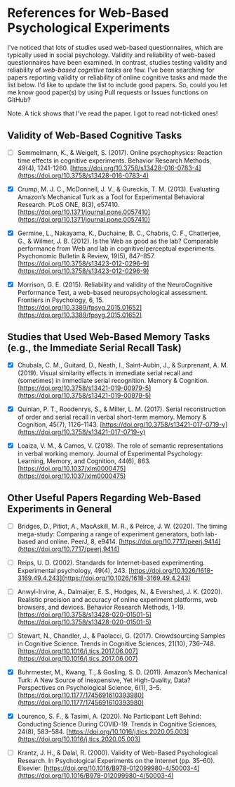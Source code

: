 # References for Web-Based Psychological Experiments

I've noticed that lots of studies used web-based questionnaires, which are typically used in social psychology. Validity and reliability of web-based questionnaires have been examined. In contrast, studies testing validity and reliability of *web-based cognitive tasks* are few. I've been searching for papers reporting validity or reliability of online cognitive tasks and made the list below. I'd like to update the list to include good papers. So, could you let me know good paper(s) by using Pull requests or Issues functions on GitHub?

Note. A tick shows that I've read the paper. I got to read not-ticked ones!

## Validity of Web-Based Cognitive Tasks

- [ ] Semmelmann, K., & Weigelt, S. (2017). Online psychophysics: Reaction time effects in cognitive experiments. Behavior Research Methods, 49(4), 1241-1260. [https://doi.org/10.3758/s13428-016-0783-4](https://doi.org/10.3758/s13428-016-0783-4)

- [x] Crump, M. J. C., McDonnell, J. V., & Gureckis, T. M. (2013). Evaluating Amazon’s Mechanical Turk as a Tool for Experimental Behavioral Research. PLoS ONE, 8(3), e57410. [https://doi.org/10.1371/journal.pone.0057410](https://doi.org/10.1371/journal.pone.0057410)

- [x] Germine, L., Nakayama, K., Duchaine, B. C., Chabris, C. F., Chatterjee, G., & Wilmer, J. B. (2012). Is the Web as good as the lab? Comparable performance from Web and lab in cognitive/perceptual experiments. Psychonomic Bulletin & Review, 19(5), 847–857. [https://doi.org/10.3758/s13423-012-0296-9](https://doi.org/10.3758/s13423-012-0296-9)

- [x] Morrison, G. E. (2015). Reliability and validity of the NeuroCognitive Performance Test, a web-based neuropsychological assessment. Frontiers in Psychology, 6, 15. [https://doi.org/10.3389/fpsyg.2015.01652](https://doi.org/10.3389/fpsyg.2015.01652)

## Studies that Used Web-Based Memory Tasks (e.g., the Immediate Serial Recall Task)
- [x] Chubala, C. M., Guitard, D., Neath, I., Saint-Aubin, J., & Surprenant, A. M. (2019). Visual similarity effects in immediate serial recall and (sometimes) in immediate serial recognition. Memory & Cognition. [https://doi.org/10.3758/s13421-019-00979-5](https://doi.org/10.3758/s13421-019-00979-5)

- [x] Quinlan, P. T., Roodenrys, S., & Miller, L. M. (2017). Serial reconstruction of order and serial recall in verbal short-term memory. Memory & Cognition, 45(7), 1126–1143. [https://doi.org/10.3758/s13421-017-0719-y](https://doi.org/10.3758/s13421-017-0719-y)

- [x] Loaiza, V. M., & Camos, V. (2018). The role of semantic representations in verbal working memory. Journal of Experimental Psychology: Learning, Memory, and Cognition, 44(6), 863. [https://doi.org/10.1037/xlm0000475](https://doi.org/10.1037/xlm0000475)

## Other Useful Papers Regarding Web-Based Experiments in General
- [ ] Bridges, D., Pitiot, A., MacAskill, M. R., & Peirce, J. W. (2020). The timing mega-study: Comparing a range of experiment generators, both lab-based and online. PeerJ, 8, e9414. [https://doi.org/10.7717/peerj.9414](https://doi.org/10.7717/peerj.9414)

- [ ] Reips, U. D. (2002). Standards for Internet-based experimenting. Experimental psychology, 49(4), 243. [https://doi.org/10.1026/1618-3169.49.4.243](https://doi.org/10.1026/1618-3169.49.4.243)

- [ ] Anwyl-Irvine, A., Dalmaijer, E. S., Hodges, N., & Evershed, J. K. (2020). Realistic precision and accuracy of online experiment platforms, web browsers, and devices. Behavior Research Methods, 1-19. [https://doi.org/10.3758/s13428-020-01501-5](https://doi.org/10.3758/s13428-020-01501-5)

- [ ] Stewart, N., Chandler, J., & Paolacci, G. (2017). Crowdsourcing Samples in Cognitive Science. Trends in Cognitive Sciences, 21(10), 736–748. [https://doi.org/10.1016/j.tics.2017.06.007](https://doi.org/10.1016/j.tics.2017.06.007)

- [x] Buhrmester, M., Kwang, T., & Gosling, S. D. (2011). Amazon’s Mechanical Turk: A New Source of Inexpensive, Yet High-Quality, Data? Perspectives on Psychological Science, 6(1), 3–5. [https://doi.org/10.1177/1745691610393980](https://doi.org/10.1177/1745691610393980)

- [x] Lourenco, S. F., & Tasimi, A. (2020). No Participant Left Behind: Conducting Science During COVID-19. Trends in Cognitive Sciences, 24(8), 583–584. [https://doi.org/10.1016/j.tics.2020.05.003](https://doi.org/10.1016/j.tics.2020.05.003)

- [ ] Krantz, J. H., & Dalal, R. (2000). Validity of Web-Based Psychological Research. In Psychological Experiments on the Internet (pp. 35–60). Elsevier. [https://doi.org/10.1016/B978-012099980-4/50003-4](https://doi.org/10.1016/B978-012099980-4/50003-4)
